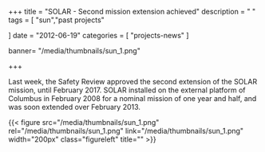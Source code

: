 +++
title = "SOLAR - Second mission extension achieved"
description = " "
tags = [
"sun","past projects"

]
date = "2012-06-19"
categories = [
   "projects-news"
]

banner= "/media/thumbnails/sun_1.png"


+++



Last week, the Safety Review approved the second extension of the SOLAR mission, until February 2017. SOLAR installed on the external platform of Columbus in February 2008 for a nominal mission of one year and half, and was soon extended over February 2013.


{{< figure src="/media/thumbnails/sun_1.png" rel="/media/thumbnails/sun_1.png" link="/media/thumbnails/sun_1.png" width="200px" class="figureleft" title="" >}}
